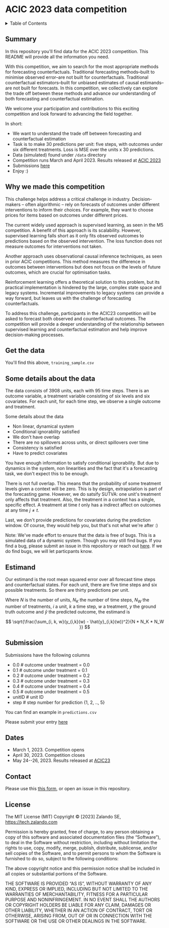 # ACIC 2023 data competition

<details><summary>Table of Contents</summary><p>

* [Summary](#summary)
* [Why we made this competition](#why-we-made-this-competition)
* [Get the Data](#get-the-data)
* [Some details about the data](#some-details-about-the-data)
* [Estimand](#estimand)
* [Submission](#submission)
* [Dates](#dates)
* [Contact](#contact)
* [License](#license)
</p></details><p></p>

## Summary

In this repository you'll find data for the ACIC 2023 competition. This README
will provide all the information you need.

With this competition, we aim to search for the most appropriate methods for
forecasting counterfactuals. Traditional forecasting methods–built to minimise
observed error–are not built for counterfactuals. Traditional counterfactual
estimators–built for unbiased estimates of causal estimands–are not built for
forecasts. In this competition, we collectively can explore the trade off
between these methods and advance our understanding of both forecasting and
counterfactual estimation.

We welcome your participation and contributions to this exciting competition
and look forward to advancing the field together.  

In short:

- We want to understand the trade off between forecasting and counterfactual
  estimation
- Task is to make 30 predictions per unit: five steps, with outcomes under six
  different treatments. Loss is MSE over the units x 30 predictions.
- Data (simulated) found under `/data` directory
- Competition runs March and April 2023. Results released at [ACIC
  2023](https://sci-info.org/annual-meeting/)
- Submissions [here](https://docs.google.com/forms/d/11RA7-n8MwBu4wSkoMXTkZ5XLvslOOHnvqnEXPCNgEjk/edit#settings)
- Enjoy :)

## Why we made this competition

This challenge helps address a critical challenge in industry.
Decision-makers – often algorithmic – rely on forecasts of outcomes under
different interventions to inform their choices.  For example, they want to
choose prices for items based on outcomes under different prices.

The current widely used approach is supervised learning, as seen in the M5
competition. A benefit of this approach is its scalability. However,
supervised learning falls short as it only fits observed outcomes to
predictions based on the observed intervention. The loss function does not
measure outcomes for interventions not taken.

Another approach uses observational causal inference techniques, as seen in
prior ACIC competitions. This method measures the difference in outcomes
between interventions but does not focus on the levels of future outcomes,
which are crucial for optimisation tasks.

Reinforcement learning offers a theoretical solution to this problem, but its
practical implementation is hindered by the large, complex state space and
legacy systems. Incremental improvements to legacy systems can provide a way
forward, but leaves us with the challenge of forecasting counterfactuals.

To address this challenge, participants in the ACIC23 competition will be
asked to forecast both observed and counterfactual outcomes. The competition
will provide a deeper understanding of the relationship between supervised
learning and counterfactual estimation and help improve decision-making
processes.

## Get the data

You'll find this above, `training_sample.csv`

## Some details about the data

The data consists of 3908 units, each with 95 time steps. There is an outcome
variable, a treatment variable consisting of six levels and six covariates. For
each unit, for each time step, we observe a single outcome and treatment. 

Some details about the data

- Non linear, dynamical system
- Conditional ignorability satisfied
- We don't have overlap 
- There are no spillovers across units, or direct spillovers over time
- Consistency is satisfied 
- Have to predict covariates

You have enough information to satisfy conditional ignorability. But due to
dynamics in the system, non linearities and the fact that it's a forecasting
task, we don't expect this to be enough.

There is not full overlap. This means that the probability of some treatment
levels given a context will be zero. This is by design, extrapolation is part
of the forecasting game. However, we do satsify SUTVA: one unit's treatment
only affects that treatment. Also, the treatment in a context has a single,
specific effect. A treatment at time $t$ only has a indirect affect on
outcomes at any time $j \neq t$.

Last, we don't provide predictions for covariates during the prediction
window. Of course, they would help you, but that's not what we're after :) 

Note: We've made effort to ensure that the data is free of bugs. This is a
simulated data of a dynamic system. Though you may still find bugs. If you
find a bug, please submit an issue in this repository or reach out
[here](https://forms.gle/EAgkSoqruZAS1WDT6). If we do find bugs, we will let
particpants know.

## Estimand

Our estimand is the root mean squared error over all forecast time steps and
counterfactual states. For each unit, there are five time steps and six
possible treatments. So there are thirty predictions per unit.

Where $N$ is the number of units, $N_K$ the number of time steps, $N_W$ the
number of treatments, $i$ a unit, $k$ a time step, $w$ a treatment, $y$ the
ground truth outcome and $\hat{y}$ the predicted outcome, the estimand is

```math 

    \sqrt{\frac{\sum_{i, k, w}(y_{i,k}(w) - \hat{y}_{i,k}(w))^2}{N * N_K * N_W }}

```

## Submission

Submissions have the following columns

  - 0.0      # outcome under treatment = 0.0
  - 0.1      # outcome under treatment = 0.1
  - 0.2      # outcome under treatment = 0.2
  - 0.3      # outcome under treatment = 0.3
  - 0.4      # outcome under treatment = 0.4
  - 0.5      # outcome under treatment = 0.5
  - unitID   # unit ID
  - step     # step number for prediction {1, 2, .., 5}

You can find an example in `predictions.csv`

Please submit your entry [here](https://forms.gle/sNi7d8wSUSB5zedW8)

## Dates

- March 1, 2023. Competition opens
- April 30, 2023. Competition closes
- May 24--26, 2023. Results released at [ACIC23](https://sci-info.org/annual-meeting/)

## Contact

Please use this [this
form](https://forms.gle/EAgkSoqruZAS1WDT6),
or open an issue in this repository.

## License

The MIT License (MIT) Copyright © [2023] Zalando SE, https://tech.zalando.com

Permission is hereby granted, free of charge, to any person obtaining a copy of this software and associated documentation files (the “Software”), to deal in the Software without restriction, including without limitation the rights to use, copy, modify, merge, publish, distribute, sublicense, and/or sell copies of the Software, and to permit persons to whom the Software is furnished to do so, subject to the following conditions:

The above copyright notice and this permission notice shall be included in all copies or substantial portions of the Software.

THE SOFTWARE IS PROVIDED “AS IS”, WITHOUT WARRANTY OF ANY KIND, EXPRESS OR IMPLIED, INCLUDING BUT NOT LIMITED TO THE WARRANTIES OF MERCHANTABILITY, FITNESS FOR A PARTICULAR PURPOSE AND NONINFRINGEMENT. IN NO EVENT SHALL THE AUTHORS OR COPYRIGHT HOLDERS BE LIABLE FOR ANY CLAIM, DAMAGES OR OTHER LIABILITY, WHETHER IN AN ACTION OF CONTRACT, TORT OR OTHERWISE, ARISING FROM, OUT OF OR IN CONNECTION WITH THE SOFTWARE OR THE USE OR OTHER DEALINGS IN THE SOFTWARE.
